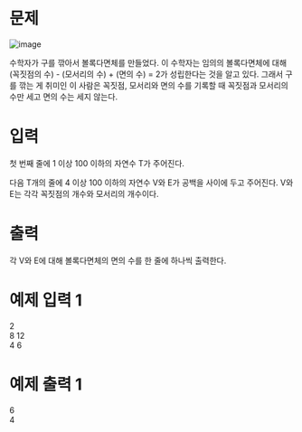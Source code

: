 # 문제

![image](https://user-images.githubusercontent.com/45219806/103615691-5a01db00-4f6e-11eb-9ece-d97d9ca7a153.png)

수학자가 구를 깎아서 볼록다면체를 만들었다. 이 수학자는 임의의 볼록다면체에 대해 (꼭짓점의 수) - (모서리의 수) + (면의 수) = 2가 성립한다는 것을 알고 있다. 그래서 구를 깎는 게 취미인 이 사람은 꼭짓점, 모서리와 면의 수를 기록할 때 꼭짓점과 모서리의 수만 세고 면의 수는 세지 않는다.

# 입력
첫 번째 줄에 1 이상 100 이하의 자연수 T가 주어진다.

다음 T개의 줄에 4 이상 100 이하의 자연수 V와 E가 공백을 사이에 두고 주어진다. V와 E는 각각 꼭짓점의 개수와 모서리의 개수이다.

# 출력
각 V와 E에 대해 볼록다면체의 면의 수를 한 줄에 하나씩 출력한다.

# 예제 입력 1 
2  
8 12  
4 6  
# 예제 출력 1 
6  
4  
